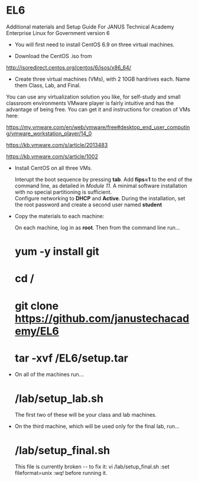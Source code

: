 # EL6

Additional materials and Setup Guide
For JANUS Technical Academy
Enterprise Linux for Government 
version 6



* You will first need to install CentOS 6.9 on three virtual machines.

* Download the CentOS .iso from 

http://isoredirect.centos.org/centos/6/isos/x86_64/

* Create three virtual machines (VMs), with 2 10GB hardrives each.  Name them Class, Lab, and Final.

You can use any virtualization solution you like, for self-study and small classroom environments VMware player is fairly intuitive and has the advantage of being free.  You can get it and instructions for creation of VMs here: 

https://my.vmware.com/en/web/vmware/free#desktop_end_user_computing/vmware_workstation_player/14_0

https://kb.vmware.com/s/article/2013483

https://kb.vmware.com/s/article/1002
	

* Install CentOS on all three VMs.

	Interupt the boot sequence by pressing **tab**.  Add **fips=1** to the end of the command line, as detailed in *Module 11*.
	A minimal software installation with no special partitioning is sufficient.  
	Configure networking to **DHCP** and **Active**.
	During the installation, set the root password and create a second user named **student**
	
*  Copy the materials to each machine:

	On each machine, log in as **root**.  Then from the command line run...
	
	# yum -y install git
	# cd /
	# git clone https://github.com/janustechacademy/EL6
	# tar -xvf /EL6/setup.tar
	
* On all of the machines run...
	# /lab/setup_lab.sh
	The first two of these will be your class and lab machines.

* On the third machine, which will be used only for the final lab, run...

	# /lab/setup_final.sh
	
	This file is currently broken -- to fix it:
		vi /lab/setup_final.sh
		:set fileformat=unix
		:wq!
	before running it.


